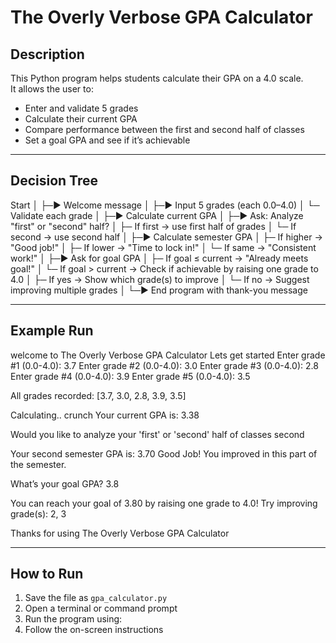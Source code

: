 # The Overly Verbose GPA Calculator

## Description
This Python program helps students calculate their GPA on a 4.0 scale.  
It allows the user to:
- Enter and validate 5 grades  
- Calculate their current GPA  
- Compare performance between the first and second half of classes  
- Set a goal GPA and see if it’s achievable  

---

## Decision Tree
Start
│
├─► Welcome message
│
├─► Input 5 grades (each 0.0–4.0)
│ └─ Validate each grade
│
├─► Calculate current GPA
│
├─► Ask: Analyze "first" or "second" half?
│ ├─ If first → use first half of grades
│ └─ If second → use second half
│
├─► Calculate semester GPA
│ ├─ If higher → "Good job!"
│ ├─ If lower → "Time to lock in!"
│ └─ If same → "Consistent work!"
│
├─► Ask for goal GPA
│ ├─ If goal ≤ current → "Already meets goal!"
│ └─ If goal > current → Check if achievable by raising one grade to 4.0
│ ├─ If yes → Show which grade(s) to improve
│ └─ If no → Suggest improving multiple grades
│
└─► End program with thank-you message


---

## Example Run

welcome to The Overly Verbose GPA Calculator
Lets get started
Enter grade #1 (0.0-4.0): 3.7
Enter grade #2 (0.0-4.0): 3.0
Enter grade #3 (0.0-4.0): 2.8
Enter grade #4 (0.0-4.0): 3.9
Enter grade #5 (0.0-4.0): 3.5

All grades recorded: [3.7, 3.0, 2.8, 3.9, 3.5]

Calculating.. crunch
Your current GPA is: 3.38

Would you like to analyze your 'first' or 'second' half of classes second

Your second semester GPA is: 3.70
Good Job! You improved in this part of the semester.

What’s your goal GPA? 3.8

You can reach your goal of 3.80 by raising one grade to 4.0!
Try improving grade(s): 2, 3

Thanks for using The Overly Verbose GPA Calculator

---

## How to Run
1. Save the file as `gpa_calculator.py`  
2. Open a terminal or command prompt  
3. Run the program using:
4. Follow the on-screen instructions  

